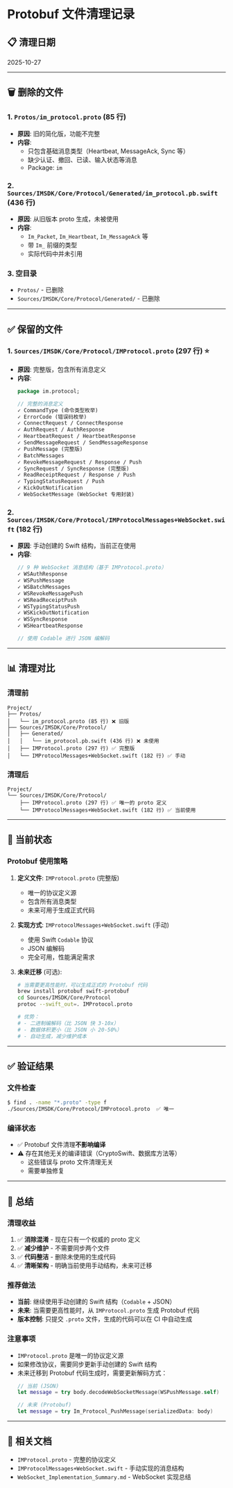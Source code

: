 # Protobuf 文件清理记录

## 📋 清理日期
2025-10-27

---

## 🗑️ 删除的文件

### 1. `Protos/im_protocol.proto` (85 行)
- **原因**: 旧的简化版，功能不完整
- **内容**: 
  - 只包含基础消息类型（Heartbeat, MessageAck, Sync 等）
  - 缺少认证、撤回、已读、输入状态等消息
  - Package: `im`

### 2. `Sources/IMSDK/Core/Protocol/Generated/im_protocol.pb.swift` (436 行)
- **原因**: 从旧版本 proto 生成，未被使用
- **内容**: 
  - `Im_Packet`, `Im_Heartbeat`, `Im_MessageAck` 等
  - 带 `Im_` 前缀的类型
  - 实际代码中并未引用

### 3. 空目录
- `Protos/` - 已删除
- `Sources/IMSDK/Core/Protocol/Generated/` - 已删除

---

## ✅ 保留的文件

### 1. `Sources/IMSDK/Core/Protocol/IMProtocol.proto` (297 行) ⭐
- **原因**: 完整版，包含所有消息定义
- **内容**:
  ```proto
  package im.protocol;
  
  // 完整的消息定义
  ✓ CommandType (命令类型枚举)
  ✓ ErrorCode (错误码枚举)
  ✓ ConnectRequest / ConnectResponse
  ✓ AuthRequest / AuthResponse
  ✓ HeartbeatRequest / HeartbeatResponse
  ✓ SendMessageRequest / SendMessageResponse
  ✓ PushMessage (完整版)
  ✓ BatchMessages
  ✓ RevokeMessageRequest / Response / Push
  ✓ SyncRequest / SyncResponse (完整版)
  ✓ ReadReceiptRequest / Response / Push
  ✓ TypingStatusRequest / Push
  ✓ KickOutNotification
  ✓ WebSocketMessage (WebSocket 专用封装)
  ```

### 2. `Sources/IMSDK/Core/Protocol/IMProtocolMessages+WebSocket.swift` (182 行)
- **原因**: 手动创建的 Swift 结构，当前正在使用
- **内容**:
  ```swift
  // 9 种 WebSocket 消息结构（基于 IMProtocol.proto）
  ✓ WSAuthResponse
  ✓ WSPushMessage
  ✓ WSBatchMessages
  ✓ WSRevokeMessagePush
  ✓ WSReadReceiptPush
  ✓ WSTypingStatusPush
  ✓ WSKickOutNotification
  ✓ WSSyncResponse
  ✓ WSHeartbeatResponse
  
  // 使用 Codable 进行 JSON 编解码
  ```

---

## 📊 清理对比

### 清理前
```
Project/
├── Protos/
│   └── im_protocol.proto (85 行) ❌ 旧版
├── Sources/IMSDK/Core/Protocol/
│   ├── Generated/
│   │   └── im_protocol.pb.swift (436 行) ❌ 未使用
│   ├── IMProtocol.proto (297 行) ✅ 完整版
│   └── IMProtocolMessages+WebSocket.swift (182 行) ✅ 手动
```

### 清理后
```
Project/
└── Sources/IMSDK/Core/Protocol/
    ├── IMProtocol.proto (297 行) ✅ 唯一的 proto 定义
    └── IMProtocolMessages+WebSocket.swift (182 行) ✅ 当前使用
```

---

## 🎯 当前状态

### Protobuf 使用策略

1. **定义文件**: `IMProtocol.proto` (完整版)
   - 唯一的协议定义源
   - 包含所有消息类型
   - 未来可用于生成正式代码

2. **实现方式**: `IMProtocolMessages+WebSocket.swift` (手动)
   - 使用 Swift `Codable` 协议
   - JSON 编解码
   - 完全可用，性能满足需求

3. **未来迁移** (可选):
   ```bash
   # 当需要更高性能时，可以生成正式的 Protobuf 代码
   brew install protobuf swift-protobuf
   cd Sources/IMSDK/Core/Protocol
   protoc --swift_out=. IMProtocol.proto
   
   # 优势：
   # - 二进制编解码（比 JSON 快 3-10x）
   # - 数据体积更小（比 JSON 小 20-50%）
   # - 自动生成，减少维护成本
   ```

---

## ✅ 验证结果

### 文件检查
```bash
$ find . -name "*.proto" -type f
./Sources/IMSDK/Core/Protocol/IMProtocol.proto  ✅ 唯一
```

### 编译状态
- ✅ Protobuf 文件清理**不影响编译**
- ⚠️ 存在其他无关的编译错误（CryptoSwift、数据库方法等）
  - 这些错误与 proto 文件清理无关
  - 需要单独修复

---

## 📝 总结

### 清理收益
1. ✅ **消除混淆** - 现在只有一个权威的 proto 定义
2. ✅ **减少维护** - 不需要同步两个文件
3. ✅ **代码整洁** - 删除未使用的生成代码
4. ✅ **清晰架构** - 明确当前使用手动结构，未来可迁移

### 推荐做法
- **当前**: 继续使用手动创建的 Swift 结构（`Codable` + JSON）
- **未来**: 当需要更高性能时，从 `IMProtocol.proto` 生成 Protobuf 代码
- **版本控制**: 只提交 `.proto` 文件，生成的代码可以在 CI 中自动生成

### 注意事项
- `IMProtocol.proto` 是唯一的协议定义源
- 如果修改协议，需要同步更新手动创建的 Swift 结构
- 未来迁移到 Protobuf 代码生成时，需要更新解码方式：
  ```swift
  // 当前 (JSON)
  let message = try body.decodeWebSocketMessage(WSPushMessage.self)
  
  // 未来 (Protobuf)
  let message = try Im_Protocol_PushMessage(serializedData: body)
  ```

---

## 🔗 相关文档
- `IMProtocol.proto` - 完整的协议定义
- `IMProtocolMessages+WebSocket.swift` - 手动实现的消息结构
- `WebSocket_Implementation_Summary.md` - WebSocket 实现总结

